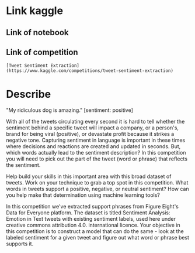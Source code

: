 # **Link kaggle** 
  ## **Link of notebook**
  ## **Link of competition**
    [Tweet Sentiment Extraction](https://www.kaggle.com/competitions/tweet-sentiment-extraction)
  
# Describe
  "My ridiculous dog is amazing." [sentiment: positive]

  With all of the tweets circulating every second it is hard to tell whether the sentiment behind a specific tweet will impact a company, or a person's, brand for being viral (positive), or devastate profit because it strikes a negative tone. Capturing sentiment in language is important in these times where decisions and reactions are created and updated in seconds. But, which words actually lead to the sentiment description? In this competition you will need to pick out the part of the tweet (word or phrase) that reflects the sentiment.

  Help build your skills in this important area with this broad dataset of tweets. Work on your technique to grab a top spot in this competition. What words in tweets support a positive, negative, or neutral sentiment? How can you help make that determination using machine learning tools?

  In this competition we've extracted support phrases from Figure Eight's Data for Everyone platform. The dataset is titled Sentiment Analysis: Emotion in Text tweets with existing sentiment labels, used here under creative commons attribution 4.0. international licence. Your objective in this competition is to construct a model that can do the same - look at the labeled sentiment for a given tweet and figure out what word or phrase best supports it.


